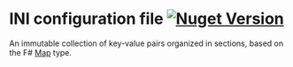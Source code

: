 # INI configuration file [![Nuget Version](https://img.shields.io/nuget/v/Fini)](https://www.nuget.org/packages/Fini)
An immutable collection of key-value pairs organized in sections, based on the F# [Map](https://fsharp.github.io/fsharp-core-docs/reference/fsharp-collections-fsharpmap-2.html) type.